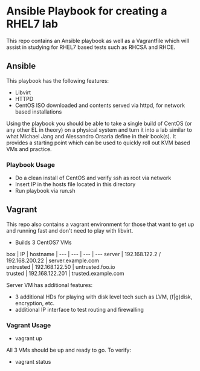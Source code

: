 # Ansible Playbook for creating a RHEL7 lab

This repo contains an Ansible playbook as well as a Vagrantfile which will assist in studying for RHEL7 based tests such as RHCSA and RHCE.

## Ansible

This playbook has the following features:

* Libvirt
* HTTPD
* CentOS ISO downloaded and contents served via httpd, for network based installations

Using the playbook you should be able to take a single build of CentOS (or any other EL in theory) on a physical system and turn it into a lab similar to what Michael Jang and Alessandro Orsaria define in their book(s). It provides a starting point which can be used to quickly roll out KVM based VMs and practice.

### Playbook Usage

* Do a clean install of CentOS and verify ssh as root via network
* Insert IP in the hosts file located in this directory
* Run playbook via run.sh

## Vagrant

This repo also contains a vagrant environment for those that want to get up and running fast and don't need to play with libvirt.

* Builds 3 CentOS7 VMs

box | IP | hostname
| --- | --- | --- | ---
server | 192.168.122.2 / 192.168.200.22 | server.example.com   
untrusted | 192.168.122.50 | untrusted.foo.io   
trusted | 192.168.122.201 | trusted.example.com   

Server VM has additional features:
* 3 additional HDs for playing with disk level tech such as LVM, (f|g)disk, encryption, etc.
* additional IP interface to test routing and firewalling

### Vagrant Usage

* vagrant up

All 3 VMs should be up and ready to go. To verify:

* vagrant status
